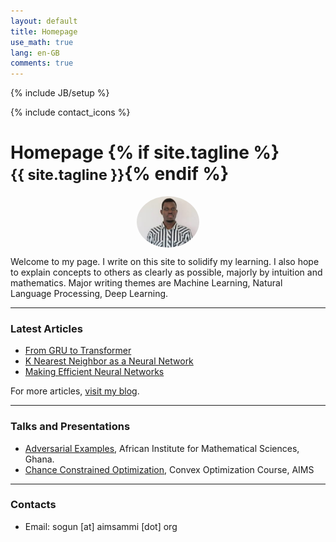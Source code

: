 ```yaml
---
layout: default
title: Homepage
use_math: true
lang: en-GB
comments: true
---
```

{% include JB/setup %}
<div class="page-header">
  <div class="pull-right">
    {% include contact_icons %}
  </div>
  <h1>
    Homepage
    {% if site.tagline %}<br/><small>{{ site.tagline }}</small>{% endif %}
  </h1>
</div>


<style>
img {
  display: block;
  margin-left: auto;
  margin-right: auto;
  width: 50%;
  border-radius: 50%;
}
</style>

<img src="/img/main/sewade.jpg" class="center" style="width:100px">

Welcome to my page. I write on this site to solidify my learning. I also hope to explain concepts to others as clearly as possible, majorly by intuition and mathematics. Major writing themes are Machine Learning, Natural Language Processing, Deep Learning.

---

### Latest Articles

- [From GRU to Transformer](https://ogunlao.github.io/blog/2020/06/12/from_gru_to_transformer.html)
- [K Nearest Neighbor as a Neural Network](https://ogunlao.github.io/2020/05/23/knn-as-a-neural-network.html)
- [Making Efficient Neural Networks](https://ogunlao.github.io/2020/04/19/making_efficient_neural_networks.html)

For more articles, [visit my blog](https://ogunlao.github.io/archive/index.html).

---

### Talks and Presentations

- [Adversarial Examples](https://github.com/ogunlao/adversarial-example-presentation/blob/master/AdversarialExamples.pdf), African Institute for Mathematical Sciences, Ghana.
- [Chance Constrained Optimization](https://drive.google.com/file/d/1Z9-7nmAwEFTz7bUu_I3oRpGWdZA3wYTE/view?usp=sharing), Convex Optimization Course, AIMS

<!-- ---

### News
- I Recently participate in the *Google hash code 2020*, our [team](/archive/hash_code.png) was ranked [1747/10724](https://hashcodejudge.withgoogle.com/scoreboard) on the online competition. 

- [Member of the Association for Computing Machinery, ACM FCA](https://www.acm.org/fca). I was among the 36 new members *(October 2019)* selected from hundreds of very competitive applications, from academic institutions, research labs, and companies all over the world invited to participate in the ACM Future of Computing Academy (FCA) for a duration of 3 years. -->

---

### Contacts
<!-- - Phone: (+233) 20 075 1986 (Ghana) / (+254) 79 583 5461 (Kenya) -->
- Email: sogun [at] aimsammi [dot] org